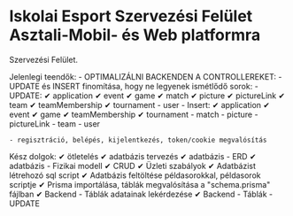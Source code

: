 # Iskolai Esport Szervezési Felület Asztali-Mobil- és Web platformra

Szervezési Felület.

Jelenlegi teendők:
    - OPTIMALIZÁLNI BACKENDEN A CONTROLLEREKET:
        - UPDATE és INSERT finomítása, hogy ne legyenek ismétlődő sorok:
            - UPDATE:
                ✔ application
                ✔ event
                ✔ game
                ✔ match
                ✔ picture
                ✔ pictureLink
                ✔ team
                ✔ teamMembership
                ✔ tournament
                - user
            - Insert:
                ✔ application
                ✔ event
                ✔ game
                ✔ teamMembership
                ✔ tournament
                - match
                - picture
                - pictureLink
                - team
                - user
                
    - regisztráció, belépés, kijelentkezés, token/cookie megvalósítás

Kész dolgok:
    ✔ ötletelés
    ✔ adatbázis tervezés
    ✔ adatbázis - ERD
    ✔ adatbázis - Fizikai modell
    ✔ CRUD
    ✔ Üzleti szabályok
    ✔ Adatbázist létrehozó sql script
    ✔ Adatbázis feltöltése példasorokkal, példasorok scriptje
    ✔ Prisma importálása, táblák megvalósítása a "schema.prisma" fájlban
    ✔ Backend - Táblák adatainak lekérdezése
    ✔ Backend - Táblák - UPDATE
